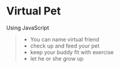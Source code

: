 # Virtual Pet
Using JavaScript
> * You can name virtual friend
> * check up and feed your pet
> * keep your buddy fit with exercise
> * let he or she grow up 

